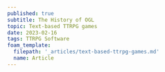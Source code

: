 ```yaml
---
published: true
subtitle: The History of OGL
topic: Text-based TTRPG games
date: 2023-02-16
tags: TTRPG Software
foam_template:
  filepath: '_articles/text-based-ttrpg-games.md'
  name: Article
---
```


# 